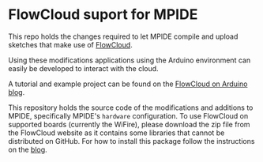 # FlowCloud suport for MPIDE

This repo holds the changes required to let MPIDE compile and upload sketches that make use of 
[FlowCloud](http://flow.imgtec.com/developers/). 

Using these modifications applications using the Arduino environment can easily be developed to interact with the cloud. 

A tutorial and example project can be found on the [FlowCloud on Arduino blog](http://img-flowcloud.github.io/flow-on-arduino/).

This repository holds the source code of the modifications and additions to MPIDE, specifically MPIDE's `hardware` configuration. To use FlowCloud on supported boards (currently the WiFire), please download 
the zip file from the FlowCloud website as it contains some libraries that cannot be distributed on GitHub. For how to install this package follow the instructions on the [blog](http://img-flowcloud.github.io/flow-on-arduino/page2/).
